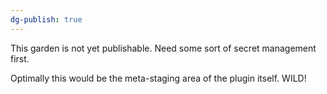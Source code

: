 ```yaml
---
dg-publish: true
---
```

This garden is not yet publishable. Need some sort of secret management first. 

Optimally this would be the meta-staging area of the plugin itself. WILD! 

